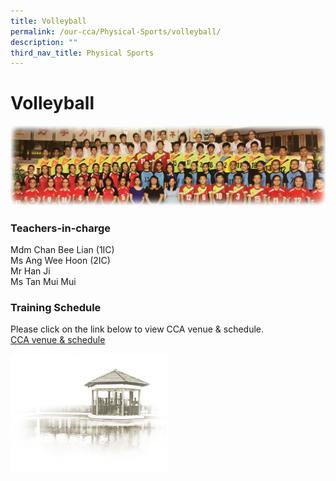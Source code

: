 ```yaml
---
title: Volleyball
permalink: /our-cca/Physical-Sports/volleyball/
description: ""
third_nav_title: Physical Sports
---
```

# **Volleyball**

![](/images/Volleyball.jpg)

### Teachers-in-charge

Mdm Chan Bee Lian (1IC)   
Ms Ang Wee Hoon (2IC)    
Mr Han Ji<br>
Ms Tan Mui Mui

### Training Schedule

Please click on the link below to view CCA venue & schedule.   
[CCA venue & schedule](/useful-links/parents/cca-venue-n-schedule)

<img src="/images/pavilion.png" 
     style="width:50%">